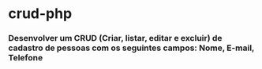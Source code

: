 # crud-php

### Desenvolver um CRUD (Criar, listar, editar e excluir) de cadastro de pessoas com os seguintes campos: Nome, E-mail, Telefone
